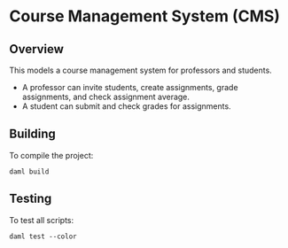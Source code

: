 # Course Management System (CMS)

## Overview

This models a course management system for professors and students.
* A professor can invite students, create assignments, grade assignments, and check assignment average.
* A student can submit and check grades for assignments. 

## Building
To compile the project:
```
daml build
```

## Testing
To test all scripts:
```
daml test --color
```

